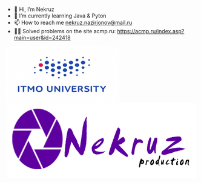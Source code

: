 - 👋 Hi, I’m Nekruz
- 🌱 I’m currently learning Java & Pyton
- 📫 How to reach me nekruz.nazirjonov@mail.ru
- 👨‍💻 Solved problems on the site acmp.ru: https://acmp.ru/index.asp?main=user&id=242418
<img align="left" width="300px" height="150px" src="https://github.com/nekruz03/semest4/blob/main/0.jpeg">

<img align="right" width="500" height="200" src="https://github.com/nekruz03/semest4/blob/main/NK%20Logo.jpg">


<!---
nekruz03/nekruz03 is a ✨ special ✨ repository because its `README.md` (this file) appears on your GitHub profile.
You can click the Preview link to take a look at your changes.
--->
